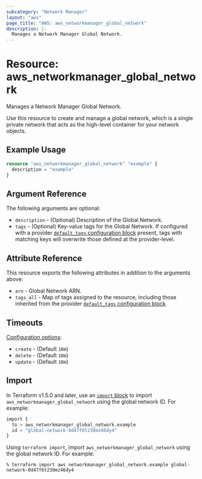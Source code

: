 ```yaml
---
subcategory: "Network Manager"
layout: "aws"
page_title: "AWS: aws_networkmanager_global_network"
description: |-
  Manages a Network Manager Global Network.
---
```


# Resource: aws_networkmanager_global_network

Manages a Network Manager Global Network.

Use this resource to create and manage a global network, which is a single private network that acts as the high-level container for your network objects.

## Example Usage

```terraform
resource "aws_networkmanager_global_network" "example" {
  description = "example"
}
```

## Argument Reference

The following arguments are optional:

* `description` - (Optional) Description of the Global Network.
* `tags` - (Optional) Key-value tags for the Global Network. If configured with a provider [`default_tags` configuration block](https://registry.terraform.io/providers/hashicorp/aws/latest/docs#default_tags-configuration-block) present, tags with matching keys will overwrite those defined at the provider-level.

## Attribute Reference

This resource exports the following attributes in addition to the arguments above:

* `arn` - Global Network ARN.
* `tags_all` - Map of tags assigned to the resource, including those inherited from the provider [`default_tags` configuration block](https://registry.terraform.io/providers/hashicorp/aws/latest/docs#default_tags-configuration-block).

## Timeouts

[Configuration options](https://developer.hashicorp.com/terraform/language/resources/syntax#operation-timeouts):

* `create` - (Default `10m`)
* `delete` - (Default `10m`)
* `update` - (Default `10m`)

## Import

In Terraform v1.5.0 and later, use an [`import` block](https://developer.hashicorp.com/terraform/language/import) to import `aws_networkmanager_global_network` using the global network ID. For example:

```terraform
import {
  to = aws_networkmanager_global_network.example
  id = "global-network-0d47f6t230mz46dy4"
}
```

Using `terraform import`, import `aws_networkmanager_global_network` using the global network ID. For example:

```console
% terraform import aws_networkmanager_global_network.example global-network-0d47f6t230mz46dy4
```
